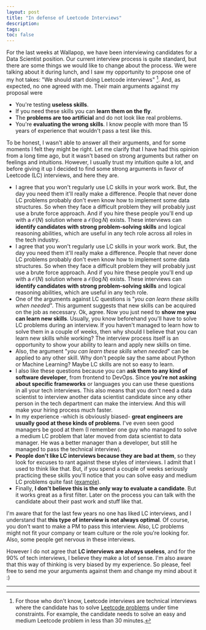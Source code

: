 ```yaml
---
layout: post
title: "In defense of Leetcode Interviews" 
description: 
tags:
toc: false
---
```


For the last weeks at Wallapop, we have been interviewing candidates for a Data Scientist position. Our current interview process is quite standard, but there are some things we would like to change about the process. We were talking about it during lunch, and I saw my opportunity to propose one of my hot takes: "We should start doing Leetcode interviews" [^1]. And, as expected, no one agreed with me. Their main arguments against my proposal were

- You're testing **useless skills**.
- If you need these skills you can **learn them on the fly**.
- The **problems are too artificial** and do not look like real problems.
- You're **evaluating the wrong skills**. I know people with more than 15 years of experience that wouldn't pass a test like this.


To be honest, I wasn't able to answer all their arguments, and for some moments I felt they might be right. Let me clarify that I have had this opinion from a long time ago, but it wasn't based on strong arguments but rather on feelings and intuitions. However, I usually trust my intuition quite a lot, and before giving it up I decided to find some strong arguments in favor of Leetcode (LC) interviews, and here they are.

- I agree that you won't regularly use LC skills in your work work. But, the day you need them it'll really make a difference. People that never done LC problems probably don't even know how to implement some data structures. So when they face a difficult problem they will probably just use a brute force approach. And if you hire these people you'll end up with a $\mathcal{O}(N)$ solution where a $\mathcal{O}(\log N)$ exists. These interviews can **identify candidates with strong problem-solving skills** and logical reasoning abilities, which are useful in any tech role across all roles in the tech industry.
- I agree that you won't regularly use LC skills in your work work. But, the day you need them it'll really make a difference. People that never done LC problems probably don't even know how to implement some data structures. So when they face a difficult problem they will probably just use a brute force approach. And if you hire these people you'll end up with a $\mathcal{O}(N)$ solution where a $\mathcal{O}(\log N)$ exists. These interviews can **identify candidates with strong problem-solving skills** and logical reasoning abilities, which are useful in any tech role.
- One of the arguments against LC questions is "*you can learn these skills when needed*". This argument suggests that new skills can be acquired on the job as necessary. Ok, agree. Now you just need to **show me you can learn new skills**. Usually, you know beforehand you'll have to solve LC problems during an interview. If you haven't managed to learn how to solve them in a couple of weeks, then why should I believe that you can learn new skills while working? The interview process itself is an opportunity to show your ability to learn and apply new skills on time.
- Also, the argument "*you can learn these skills when needed*" can be applied to any other skill. Why don't people say the same about Python or Machine Learning? Maybe LC skills are not so easy to learn.
- I also like these questions because you can **ask them to any kind of software developer**, from frontend to DevOps. Since **you're not asking about specific frameworks** or languages you can use these questions in all your tech interviews. This also means that you don't need a data scientist to interview another data scientist candidate since any other person in the tech department can make the interview. And this will make your hiring process much faster.
- In my experience -which is obviously biased- **great engineers are usually good at these kinds of problems**. I've even seen good managers be good at them (I remember one guy who managed to solve a medium LC problem that later moved from data scientist to data manager. He was a better manager than a developer, but still he managed to pass the technical interview).
- **People don't like LC interviews because they are bad at them**, so they look for excuses to rant against these styles of interviews. I admit that I used to think like that. But, if you spend a couple of weeks seriously practicing these skills you'll notice that you can solve easy and medium LC problems quite fast ([example](https://www.reddit.com/r/cscareerquestions/comments/iyv0qd/in_defense_of_leetcode/)).
- Finally, **I don't believe this is the only way to evaluate a candidate**. But it works great as a first filter. Later on the process you can talk with the candidate about their past work and stuff like that.

I'm aware that for the last few years no one has liked LC interviews, and I understand that **this type of interview is not always optimal**. Of course, you don't want to make a PM to pass this interview. Also, LC problems might not fit your company or team culture or the role you're looking for. Also, some people get nervous in these interviews.

However I do not agree that **LC interviews are always useless**, and for the 90% of tech interviews, I believe they make a lot of sense. I'm also aware that this way of thinking is very biased by my experience. So please, feel free to send me your arguments against them and change my mind about it :)


---

[^1]: For those who don't know, Leetcode interviews are technical interviews where the candidate has to solve [Leetcode problems](https://leetcode.com/problemset/) under time constraints. For example, the candidate needs to solve an easy and medium Leetcode problem in less than 30 minutes.
